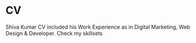 # CV
Shiva Kumar CV included his Work Experience as in Digital Marketing, Web Design &amp; Developer. Check my skillsets
